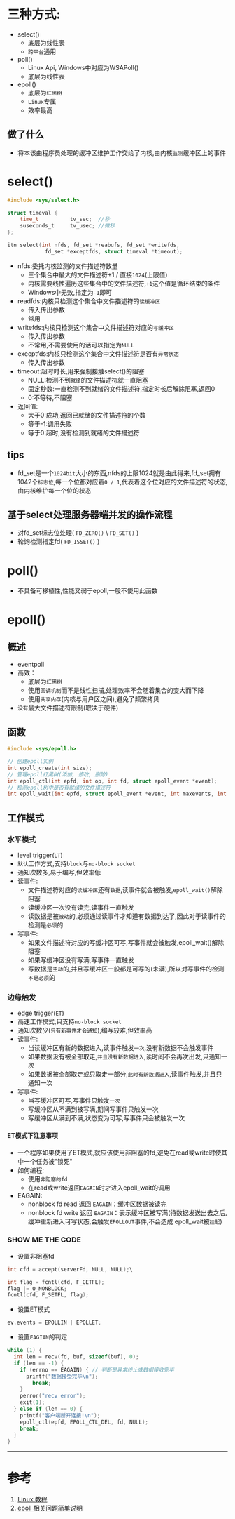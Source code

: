# 三种方式:
- select()
    - 底层为线性表
    - `跨平台`通用
- poll()
    - Linux Api, Windows中对应为WSAPoll()
    - 底层为线性表
- epoll()
    - 底层为`红黑树`
    - `Linux`专属
    - 效率最高

## 做了什么
- 将本该由程序员处理的缓冲区维护工作交给了内核,由内核`监测`缓冲区上的事件

# select()
```c
#include <sys/select.h>

struct timeval {
    time_t          tv_sec;  //秒
    suseconds_t     tv_usec; //微秒
};

itn select(int nfds, fd_set *reabufs, fd_set *writefds,
            fd_set *exceptfds, struct timeval *timeout);
```
- nfds:委托内核监测的文件描述符数量
    - 三个集合中最大的文件描述符+1 / 直接`1024`(上限值)
    - 内核需要线性遍历这些集合中的文件描述符,`+1`这个值是循环结束的条件
    - Windows中无效,指定为`-1`即可
- readfds:内核只检测这个集合中文件描述符的`读缓冲区`
    - 传入传出参数
    - 常用
- writefds:内核只检测这个集合中文件描述符对应的`写缓冲区`
    - 传入传出参数
    - 不常用,不需要使用的话可以指定为`NULL`
- execptfds:内核只检测这个集合中文件描述符是否有`异常状态`
    - 传入传出参数
- timeout:超时时长,用来强制接触select()的阻塞
    - NULL:检测不到`就绪`的文件描述符就一直阻塞
    - 固定秒数:一直检测不到就绪的文件描述符,指定时长后解除阻塞,返回0
    - 0:不等待,不阻塞
- 返回值:
    - 大于0:成功,返回已就绪的文件描述符的个数
    - 等于-1:调用失败
    - 等于0:超时,没有检测到就绪的文件描述符

## tips
- fd_set是一个`1024bit`大小的东西,nfds的上限1024就是由此得来,fd_set拥有1042个`标志位`,每一个位都对应着`0 / 1`,代表着这个位对应的文件描述符的状态,由内核维护每一个位的状态

## 基于select处理服务器端并发的操作流程
- 对fd_set标志位处理( `FD_ZERO()` \ `FD_SET()` )
- 轮询检测指定fd( `FD_ISSET()` )

# poll()
- 不具备可移植性,性能又弱于epoll,一般不使用此函数

# epoll()
## 概述
- eventpoll
- 高效：
  - 底层为`红黑树`
  - 使用`回调机制`而不是线性扫描,处理效率不会随着集合的变大而下降
  - 使用`共享内存`(内核与用户区之间),避免了频繁拷贝
- `没有`最大文件描述符限制(取决于硬件)

## 函数
```c
#include <sys/epoll.h>

// 创建epoll实例
int epoll_create(int size);
// 管理epoll红黑树(添加, 修改, 删除)
int epoll_ctl(int epfd, int op, int fd, struct epoll_event *event);
// 检测epoll树中是否有就绪的文件描述符
int epoll_wait(int epfd, struct epoll_event *event, int maxevents, int timeout);
```

## 工作模式
### 水平模式
- level trigger(`LT`)
- `默认`工作方式,支持`block`与`no-block socket`
- 通知次数多,易于编写,但效率低
- 读事件:
  - 文件描述符对应的`读缓冲区`还有`数据`,读事件就会被触发,`epoll_wait()`解除阻塞
  - 读缓冲区一次没有读完,读事件一直触发
  - 读数据是被`被动`的,必须通过读事件才知道有数据到达了,因此对于读事件的检测是`必须`的
- 写事件:
  - 如果文件描述符对应的写缓冲区可写,写事件就会被触发,epoll_wait()解除阻塞
  - 如果写缓冲区没有写满,写事件一直触发
  - 写数据是`主动`的,并且写缓冲区一般都是可写的(未满),所以对写事件的检测`不是必须`的

### 边缘触发
- edge trigger(`ET`)
- 高速工作模式,只支持`no-block socket`
- 通知次数少(`只有新事件才会通知`),编写较难,但效率高
- 读事件:
  - 当读缓冲区有新的数据进入,读事件触发`一次`,没有新数据不会触发事件
  - 如果数据没有被全部取走,`并且没有新数据进入`,读时间不会再次出发,只通知一次
  - 如果数据被全部取走或只取走一部分,`此时有新数据进入`,读事件触发,并且只通知一次
- 写事件:
  - 当写缓冲区可写,写事件只触发`一次`
  - 写缓冲区从不满到被写满,期间写事件只触发一次
  - 写缓冲区从满到不满,状态变为可写,写事件只会被触发一次

#### ET模式下注意事项
- 一个程序如果使用了ET模式,就应该使用非阻塞的fd,避免在read或write时使其中一个任务被"锁死"
- 如何编程:
  - 使用`非阻塞的fd`
  - 在read或write返回`EAGAIN`时才进入epoll_wait的调用
- EAGAIN:
  - nonblock fd read 返回 `EAGAIN`：缓冲区数据被读完
  - nonblock fd write 返回 `EAGAIN`：表示缓冲区被写满(待数据发送出去之后,缓冲重新进入可写状态,会触发`EPOLLOUT`事件,不会造成 epoll_wait被`挂起`)

### SHOW ME THE CODE
- 设置非阻塞fd
```c
int cfd = accept(serverFd, NULL, NULL);\

int flag = fcntl(cfd, F_GETFL);
flag |= O_NONBLOCK;
fcntl(cfd, F_SETFL, flag);
```

- 设置ET模式
```c
ev.events = EPOLLIN | EPOLLET;
```

- 设置`EAGIAN`的判定
```c
while (1) {
  int len = recv(fd, buf, sizeof(buf), 0);
  if (len == -1) {
    if (errno == EAGAIN) { // 判断是异常终止或数据接收完毕
      printf("数据接受完毕\n");
        break;
    }
    perror("recv error");
    exit(1);
  } else if (len == 0) {
    printf("客户端断开连接!\n");
    epoll_ctl(epfd, EPOLL_CTL_DEL, fd, NULL);
    break;
  }
}
```

-------
# 参考
1. [Linux 教程](https://subingwen.cn/linux/)
2. [epoll 相关问题简单说明](https://blog.csdn.net/frodocheng/article/details/105568116)
